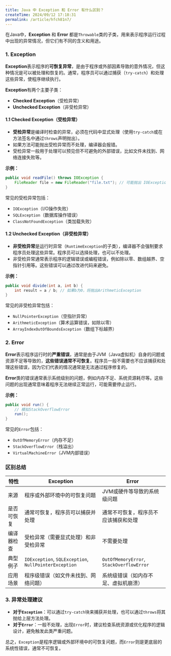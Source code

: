 ```yaml
---
title: Java 中 Exception 和 Error 有什么区别？
createTime: 2024/09/12 17:18:31
permalink: /article/hfch81n7/
---
```

在Java中，**Exception** 和 **Error** 都是`Throwable`类的子类，用来表示程序运行过程中出现的异常情况，但它们有不同的含义和用途。

### 1. **Exception**
**Exception**表示程序的**可恢复异常**，是由于程序或外部因素导致的意外情况，但这种情况是可以被处理和恢复的。通常，程序员可以通过捕获（`try-catch`）和处理这些异常，使程序继续执行。

**Exception**有两个主要子类：
- **Checked Exception**（受检异常）
- **Unchecked Exception**（非受检异常）

#### 1.1 Checked Exception（受检异常）
- **受检异常**是编译时检查的异常，必须在代码中显式处理（使用`try-catch`或在方法签名中通过`throws`声明抛出）。
- 如果方法可能抛出受检异常而不处理，编译器会报错。
- 受检异常一般用于处理可以预见但不可避免的外部错误，比如文件未找到、网络连接失败等。

**示例：**
```java
public void readFile() throws IOException {
    FileReader file = new FileReader("file.txt"); // 可能抛出 IOException
}
```

常见的受检异常包括：
- `IOException`（I/O操作失败）
- `SQLException`（数据库操作错误）
- `ClassNotFoundException`（类加载失败）

#### 1.2 Unchecked Exception（非受检异常）
- **非受检异常**是运行时异常（`RuntimeException`的子类），编译器不会强制要求程序员处理这些异常。程序员可以选择处理，也可以不处理。
- 非受检异常通常表示程序的逻辑错误或编程错误，例如除以零、数组越界、空指针引用等。这些错误可以通过改进代码来避免。

**示例：**
```java
public void divide(int a, int b) {
    int result = a / b; // 如果b为0，将抛出ArithmeticException
}
```

常见的非受检异常包括：
- `NullPointerException`（空指针异常）
- `ArithmeticException`（算术运算错误，如除以零）
- `ArrayIndexOutOfBoundsException`（数组下标越界）

### 2. **Error**
**Error**表示程序运行时的**严重错误**，通常是由于JVM（Java虚拟机）自身的问题或资源不足等导致的，**这些错误通常不可恢复**。程序员一般不需要也不应该捕获和处理这些错误，因为它们代表的情况通常是无法通过程序修复的。

**Error**类的错误通常表示系统级别的问题，例如内存不足、系统资源耗尽等。这些问题的出现通常意味着程序无法继续正常运行，可能需要停止运行。

**示例：**
```java
public void run() {
    // 模拟StackOverflowError
    run();
}
```

常见的`Error`包括：
- `OutOfMemoryError`（内存不足）
- `StackOverflowError`（栈溢出）
- `VirtualMachineError`（JVM内部错误）

### 区别总结

| 特性               | **Exception**                            | **Error**                                  |
|--------------------|------------------------------------------|--------------------------------------------|
| 来源               | 程序或外部环境中的可恢复问题                | JVM或硬件等导致的系统级问题                  |
| 是否可恢复         | 通常可恢复，程序员可以捕获并处理             | 通常不可恢复，程序员不应该捕获和处理          |
| 编译器检查         | 受检异常（需要显式处理）和非受检异常         | 不需要处理                                  |
| 典型例子           | `IOException`, `SQLException`, `NullPointerException` | `OutOfMemoryError`, `StackOverflowError`   |
| 应用场景           | 程序级错误（如文件未找到、网络问题）          | 系统级错误（如内存不足、虚拟机崩溃）         |

### 3. 异常处理建议
- **对于`Exception`**：可以通过`try-catch`块来捕获并处理，也可以通过`throws`将其抛给上层方法处理。
- **对于`Error`**：一般不处理，出现`Error`时，建议检查系统资源或优化程序的逻辑设计，避免触发此类严重问题。

总之，`Exception`是程序逻辑或外部环境中的可恢复问题，而`Error`则是更底层的系统性错误，通常不可恢复。